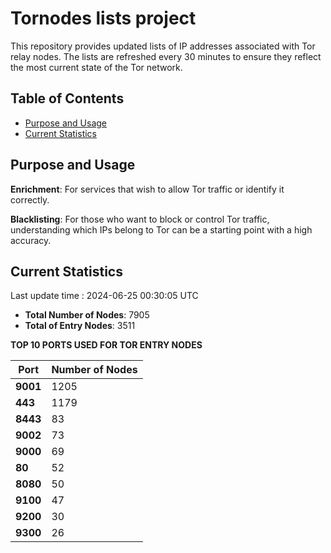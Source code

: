 # Tornodes lists project

This repository provides updated lists of IP addresses associated with Tor relay nodes. The lists are refreshed every 30 minutes to ensure they reflect the most current state of the Tor network.

## Table of Contents

- [Purpose and Usage](#purpose-and-usage)
- [Current Statistics](#current-statistics)


## Purpose and Usage

**Enrichment**: For services that wish to allow Tor traffic or identify it correctly.

**Blacklisting**: For those who want to block or control Tor traffic, understanding which IPs belong to Tor can be a starting point with a high accuracy.

## Current Statistics

Last update time : 2024-06-25 00:30:05 UTC

- **Total Number of Nodes**: 7905
- **Total of Entry Nodes**: 3511

**TOP 10 PORTS USED FOR TOR ENTRY NODES**

| **Port** | **Number of Nodes** |
|------|-----------------|
| **9001**   | 1205  |
| **443**   | 1179  |
| **8443**   | 83  |
| **9002**   | 73  |
| **9000**   | 69  |
| **80**   | 52  |
| **8080**   | 50  |
| **9100**   | 47  |
| **9200**   | 30  |
| **9300**   | 26  |

